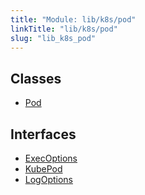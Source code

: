 ```yaml
---
title: "Module: lib/k8s/pod"
linkTitle: "lib/k8s/pod"
slug: "lib_k8s_pod"
---
```


## Classes

- [Pod](../classes/lib_k8s_pod.Pod.md)

## Interfaces

- [ExecOptions](../interfaces/lib_k8s_pod.ExecOptions.md)
- [KubePod](../interfaces/lib_k8s_pod.KubePod.md)
- [LogOptions](../interfaces/lib_k8s_pod.LogOptions.md)
